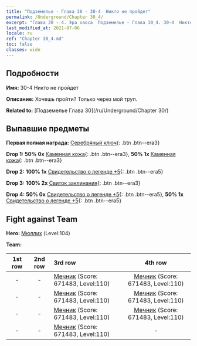 ```yaml
---
title: "Подземелье - Глава 30 - 30-4  Никто не пройдет"
permalink: /Underground/Chapter 30_4/
excerpt: "Глава 30 - 4. Эра хаоса  Подземелье - Глава 30_4. 30-4  Никто не пройдет"
last_modified_at: 2021-07-06
locale: ru
ref: "Chapter 30_4.md"
toc: false
classes: wide
---
```


## Подробности

 **Имя:** 30-4  Никто не пройдет

 **Описание:**       Хочешь пройти? Только через мой труп.

 **Related to:** [Подземелье Глава 30](/ru/Underground/Chapter 30/)

## Выпавшие предметы

 **Первая полная награда:** [Серебряный ключ](/ItemsRU/con_693/){: .btn .btn--era3}

 **Drop 1:** **50% 0x** [Каменная кожа](/ItemsRU/her_452/){: .btn .btn--era3}, **50% 1x** [Каменная кожа](/ItemsRU/her_452/){: .btn .btn--era3}

 **Drop 2:** **100% 1x** [Свидетельство о легенде +5](/ItemsRU/mat_102/){: .btn .btn--era5}

 **Drop 3:** **100% 2x** [Свиток заклинания](/ItemsRU/con_694/){: .btn .btn--era3}

 **Drop 4:** **50% 0x** [Свидетельство о легенде +5](/ItemsRU/mat_102/){: .btn .btn--era5}, **50% 1x** [Свидетельство о легенде +5](/ItemsRU/mat_102/){: .btn .btn--era5}


## Fight against Team
 **Hero:** [Мюллих](/ru/heroes/Mullich/) (Level:104)

 **Team:**


  | 1st row | 2nd row | 3rd row | 4th row |
  |:----:|:----:|:----|:----:|
  | - | - | [Мечник](/ru/units/Swordsman/) (Score: 671483, Level:110)  | [Мечник](/ru/units/Swordsman/) (Score: 671483, Level:110)  |
  | - | - | [Мечник](/ru/units/Swordsman/) (Score: 671483, Level:110)  | [Мечник](/ru/units/Swordsman/) (Score: 671483, Level:110)  |
  | - | - | [Мечник](/ru/units/Swordsman/) (Score: 671483, Level:110)  | [Мечник](/ru/units/Swordsman/) (Score: 671483, Level:110)  |
  | - | - | [Мечник](/ru/units/Swordsman/) (Score: 671483, Level:110)  | - |


